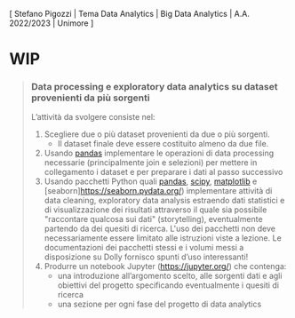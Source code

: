 [ Stefano Pigozzi | Tema Data Analytics | Big Data Analytics | A.A. 2022/2023 | Unimore ]

# WIP

> ### Data processing e exploratory data analytics su dataset provenienti da più sorgenti
> 
> L’attività da svolgere consiste nel:
> 1. Scegliere due o più dataset provenienti da due o più sorgenti.  
>     * Il dataset finale deve essere costituito almeno da due file.
> 2. Usando [pandas](https://pandas.pydata.org/) implementare le operazioni di data processing necessarie (principalmente join e selezioni) per mettere in collegamento i dataset e per preparare i dati al passo successivo
> 3. Usando pacchetti Python quali [pandas](https://pandas.pydata.org/), [scipy](https://scipy.org/), [matplotlib](https://matplotlib.org/) e [seaborn]https://seaborn.pydata.org/) implementare attività di data cleaning, exploratory data analysis estraendo dati statistici e di visualizzazione dei risultati attraverso il quale sia possibile "raccontare qualcosa sui dati" (storytelling), eventualmente partendo da dei quesiti di ricerca. L'uso
dei pacchetti non deve necessariamente essere limitato alle istruzioni viste a lezione. Le documentazioni dei pacchetti stessi e i volumi messi a disposizione su Dolly fornisco spunti d’uso interessanti!
> 4. Produrre un notebook Jupyter (https://jupyter.org/) che contenga:
>     * una introduzione all’argomento scelto, alle sorgenti dati e agli obiettivi del progetto specificando
eventualmente i quesiti di ricerca
>     * una sezione per ogni fase del progetto di data analytics
